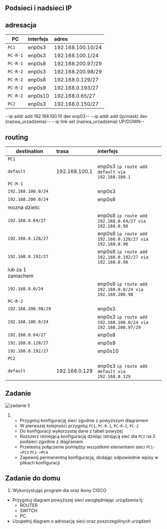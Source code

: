 Podsieci i nadsieci IP
----------------------

adresacja
-----------------------------------------------------
| PC     |  interfejs   | adres  |
| --------- |:-------------| :---------------| 
| ``PC1``   | enp0s3 | 192.168.100.10/24     |
| ``PC-R-1``| enp0s3 | 192.168.100.1/24      |
| ``PC-R-1``| enp0s8 | 192.168.200.97/29     |
| ``PC-R-2``| enp0s3 | 192.168.200.98/29     |
| ``PC-R-2``| enp0s8  | 192.168.0.129/27     |
| ``PC-R-2``| enp0s9  | 192.168.0.193/27     |
| ``PC-R-2``| enp0s10 | 192.168.0.65/27      |
| ``PC2``   | enp0s3  | 192.168.0.150/27     |

--ip addr add 192.168.100.10 dev enp03--
--ip addr add (ip/mask) dev (nazwa_urzadzenia)--
--ip link set (nazwa_urzadzenia) UP/DOWN--

routing
-------

| destination | trasa | interfejs  |
| --------- |:-------------| :---------------| 
| ``PC1``     |  | |
| ``default`` | 192.168.100.1 | enp0s3 ``ip route add default via 192.168.100.1`` |
| ``PC-R-1``  |  |        |
| ``192.168.100.0/24`` |  | enp0s3 | 
| ``192.168.200.0/24`` |  | enp0s8 | 
| mozna dzielic   |  |  |
| ``192.168.0.64/27``  |  | enp0s8 ``ip route add 192.168.0.64/27 via 192.168.0.98 ``  | 
| ``192.168.0.128/27`` |  | enp0s8 ``ip route add 192.168.0.128/27 via 192.168.0.98 `` | 
| ``192.168.0.192/27`` |  | enp0s8 ``ip route add 192.168.0.192/27 via 192.168.0.98 `` | 
| lub za 1 zamachem   |  |  |
| ``192.168.0.0/24``   |  | enp0s8 ``ip route add 192.168.0.0/24 via 192.168.200.98 `` |
| ``PC-R-2``  |  |        |
| ``192.168.200.98/29`` |  | enp0s3 |
| ``192.168.100.0/24`` |  | enp0s3 ``ip route add 192.168.100.0/24 via 192.168.200.97/29 `` |
| ``192.168.0.64/27``  |   | enp0s8 |
| ``192.168.0.128/27`` |  | enp0s9 |
| ``192.168.0.192/27`` |  | enp0s10 |
| ``PC2``     |  | |
| ``default`` | 192.168.0.129 | enp0s3 ``ip route add default via 192.168.0.129`` |

Zadanie
------------

![zadanie 5](over_network.svg)

1.
   * Przygotuj konfigurację sieci zgodnie z powyższym diagramem
   * W pierwszej kolejności przygotuj ``PC1``, ``PC-R-1``, ``PC-R-2``, ``PC-2``
   * Do konfiguracji wykorzystaj dane z tabeli powyżej
   * Rozszerz istniejącą konfigurację dzieląc istnijącą sieć dla ``PC2`` na 3 podsieci zgodnie z diagramem
   * Przetestuj połączenie pomiędzy wszystkimi elementami sieci ``PC1->PC2`` ``PC1->PC4``
   * Zapewnij permanentną konfigurację, dodając odpowiednie wpisy w plikach konfiguracji

Zadanie do domu
---------------

1. Wykorzystując program dia oraz ikony CISCO
  * Przygotuj diagram powyższej sieci uwzględniając urządzenia tj:
    * ROUTER
    * SWITCH
    * PC
  * Uzupełnij diagram o adresację sieci oraz poszczególnych urządzeń
  
